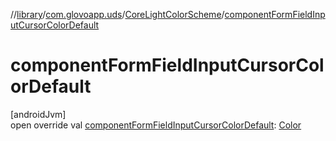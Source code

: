 //[library](../../../index.md)/[com.glovoapp.uds](../index.md)/[CoreLightColorScheme](index.md)/[componentFormFieldInputCursorColorDefault](component-form-field-input-cursor-color-default.md)

# componentFormFieldInputCursorColorDefault

[androidJvm]\
open override val [componentFormFieldInputCursorColorDefault](component-form-field-input-cursor-color-default.md): [Color](https://developer.android.com/reference/kotlin/androidx/compose/ui/graphics/Color.html)
